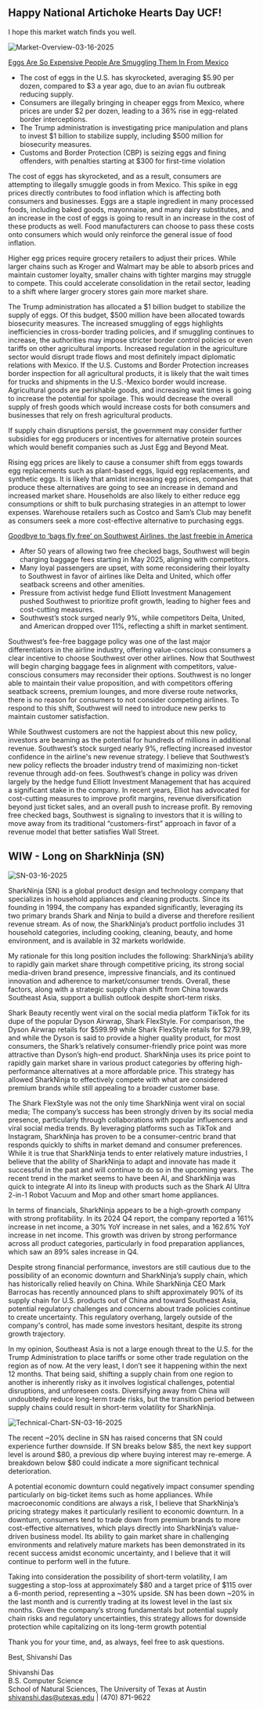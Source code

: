 ## Happy National Artichoke Hearts Day UCF! 

I hope this market watch finds you well. 

![Market-Overview-03-16-2025](Market-Overview-03-16-2025.png)

[Eggs Are So Expensive People Are Smuggling Them In From Mexico](https://www.wsj.com/articles/mexico-egg-smuggling-prices-940b3163?mod=latest_headlines)
- The cost of eggs in the U.S. has skyrocketed, averaging $5.90 per dozen, compared to $3 a year ago, due to an avian flu outbreak reducing supply.
- Consumers are illegally bringing in cheaper eggs from Mexico, where prices are under $2 per dozen, leading to a 36% rise in egg-related border interceptions.
- The Trump administration is investigating price manipulation and plans to invest $1 billion to stabilize supply, including $500 million for biosecurity measures.
- Customs and Border Protection (CBP) is seizing eggs and fining offenders, with penalties starting at $300 for first-time violation

The cost of eggs has skyrocketed, and as a result, consumers are attempting to illegally smuggle goods in from Mexico. This spike in egg prices directly contributes to food inflation which is affecting both consumers and businesses. Eggs are a staple ingredient in many processed foods, including baked goods, mayonnaise, and many dairy substitutes, and an increase in the cost of eggs is going to result in an increase in the cost of these products as well. Food manufacturers can choose to pass these costs onto consumers which would only reinforce the general issue of food inflation. 

Higher egg prices require grocery retailers to adjust their prices. While larger chains such as Kroger and Walmart may be able to absorb prices and maintain customer loyalty, smaller chains with tighter margins may struggle to compete. This could accelerate consolidation in the retail sector, leading to a shift where larger grocery stores gain more market share. 

The Trump administration has allocated a $1 billion budget to stabilize the supply of eggs. Of this budget, $500 million have been allocated towards biosecurity measures. The increased smuggling of eggs highlights inefficiencies in cross-border trading policies, and if smuggling continues to increase, the authorities may impose stricter border control policies or even tariffs on other agricultural imports. Increased regulation in the agriculture sector would disrupt trade flows and most definitely impact diplomatic relations with Mexico. If the U.S. Customs and Border Protection increases border inspection for all agricultural products, it is likely that the wait times for trucks and shipments in the U.S.-Mexico border would increase. Agricultural goods are perishable goods, and increasing wait times is going to increase the potential for spoilage. This would decrease the overall supply of fresh goods which would increase costs for both consumers and businesses that rely on fresh agricultural products. 

If supply chain disruptions persist, the government may consider further subsidies for egg producers or incentives for alternative protein sources which would benefit companies such as Just Egg and Beyond Meat. 

Rising egg prices are likely to cause a consumer shift from eggs towards egg replacements such as plant-based eggs, liquid egg replacements, and synthetic eggs. It is likely that amidst increasing egg prices, companies that produce these alternatives are going to see an increase in demand and increased market share. Households are also likely to either reduce egg consumptions or shift to bulk purchasing strategies in an attempt to lower expenses. Warehouse retailers such as Costco and Sam’s Club may benefit as consumers seek a more cost-effective alternative to purchasing eggs. 


[Goodbye to ‘bags fly free’ on Southwest Airlines, the last freebie in America](https://www.cnbc.com/2025/03/15/goodbye-free-bags-southwest-airlines.html)
- After 50 years of allowing two free checked bags, Southwest will begin charging baggage fees starting in May 2025, aligning with competitors.
- Many loyal passengers are upset, with some reconsidering their loyalty to Southwest in favor of airlines like Delta and United, which offer seatback screens and other amenities.
- Pressure from activist hedge fund Elliott Investment Management pushed Southwest to prioritize profit growth, leading to higher fees and cost-cutting measures.
- Southwest’s stock surged nearly 9%, while competitors Delta, United, and American dropped over 11%, reflecting a shift in market sentiment.

Southwest’s fee-free baggage policy was one of the last major differentiators in the airline industry, offering value-conscious consumers a clear incentive to choose Southwest over other airlines. Now that Southwest will begin charging baggage fees in alignment with competitors, value-conscious consumers may reconsider their options. Southwest is no longer able to maintain their value proposition, and with competitors offering seatback screens, premium lounges, and more diverse route networks, there is no reason for consumers to not consider competing airlines. To respond to this shift, Southwest will need to introduce new perks to maintain customer satisfaction. 

While Southwest customers are not the happiest about this new policy, investors are beaming as the potential for hundreds of millions in additional revenue. Southwest’s stock surged nearly 9%, reflecting increased investor confidence in the airline's new revenue strategy. I believe that Southwest’s new policy reflects the broader industry trend of maximizing non-ticket revenue through add-on fees. Southwest’s change in policy was driven largely by the hedge fund Elliott Investment Management that has acquired a significant stake in the company. In recent years, Elliot has advocated for cost-cutting measures to improve profit margins, revenue diversification beyond just ticket sales, and an overall push to increase profit. By removing free checked bags, Southwest is signaling to investors that it is willing to move away from its traditional “customers-first” approach in favor of a revenue model that better satisfies Wall Street. 

## WIW - Long on SharkNinja (SN)

 ![SN-03-16-2025](SN-03-16-2025.png)
 
SharkNinja (SN) is a global product design and technology company that specializes in household appliances and cleaning products. Since its founding in 1994, the company has expanded significantly, leveraging its two primary brands Shark and Ninja to build a diverse and therefore resilient revenue stream. As of now, the SharkNinja’s product portfolio includes 31 household categories, including cooking, cleaning, beauty, and home environment, and is available in 32 markets worldwide. 

My rationale for this long position includes the following: SharkNinja’s ability to rapidly gain market share through competitive pricing, its strong social media-driven brand presence, impressive financials, and its continued innovation and adherence to market/consumer trends. Overall, these factors, along with a strategic supply chain shift from China towards Southeast Asia, support a bullish outlook despite short-term risks. 

Shark Beauty recently went viral on the social media platform TikTok for its dupe of the popular Dyson Airwrap, Shark FlexStyle. For comparison, the Dyson Airwrap retails for $599.99 while Shark FlexStyle retails for $279.99, and while the Dyson is said to provide a higher quality product, for most consumers, the Shark’s relatively consumer-friendly price point was more attractive than Dyson’s high-end product. SharkNinja uses its price point to rapidly gain market share in various product categories by offering high-performance alternatives at a more affordable price. This strategy has allowed SharkNinja to effectively compete with what are considered premium brands while still appealing to a broader customer base. 

The Shark FlexStyle was not the only time SharkNinja went viral on social media; The company’s success has been strongly driven by its social media presence, particularly through collaborations with popular influencers and viral social media trends. By leveraging platforms such as TikTok and Instagram, SharkNinja has proven to be a consumer-centric brand that responds quickly to shifts in market demand and consumer preferences. While it is true that SharkNinja tends to enter relatively mature industries, I believe that the ability of SharkNinja to adapt and innovate has made it successful in the past and will continue to do so in the upcoming years. The recent trend in the market seems to have been AI, and SharkNinja was quick to integrate AI into its lineup with products such as the Shark AI Ultra 2-in-1 Robot Vacuum and Mop and other smart home appliances. 

In terms of financials, SharkNinja appears to be a high-growth company with strong profitability. In its 2024 Q4 report, the company reported a 161% increase in net income, a 30% YoY increase in net sales, and a 162.6% YoY increase in net income. This growth was driven by strong performance across all product categories, particularly in food preparation appliances, which saw an 89% sales increase in Q4.

Despite strong financial performance, investors are still cautious due to the possibility of an economic downturn and SharkNinja’s supply chain, which has historically relied heavily on China. While SharkNinja CEO Mark Barrocas has recently announced plans to shift approximately 90% of its supply chain for U.S. products out of China and toward Southeast Asia, potential regulatory challenges and concerns about trade policies continue to create uncertainty. This regulatory overhang, largely outside of the company's control, has made some investors hesitant, despite its strong growth trajectory. 

In my opinion, Southeast Asia is not a large enough threat to the U.S. for the Trump Administration to place tariffs or some other trade regulation on the region as of now. At the very least, I don’t see it happening within the next 12 months. That being said, shifting a supply chain from one region to another is inherently risky as it involves logistical challenges, potential disruptions, and unforeseen costs. Diversifying away from China will undoubtedly reduce long-term trade risks, but the transition period between supply chains could result in short-term volatility for SharkNinja.  

![Technical-Chart-SN-03-16-2025](Technical-Chart-SN-03-16-2025.png)

The recent ~20% decline in SN has raised concerns that SN could experience further downside.  If SN breaks below $85, the next key support level is around $80, a previous dip where buying interest may re-emerge. A breakdown below $80 could indicate a more significant technical deterioration. 

A potential economic downturn could negatively impact consumer spending particularly on big-ticket items such as home appliances. While macroeconomic conditions are always a risk, I believe that SharkNinja’s pricing strategy makes it particularly resilient to economic downturn. In a downturn, consumers tend to trade down from premium brands to more cost-effective alternatives, which plays directly into SharkNinja’s value-driven business model. Its ability to gain market share in challenging environments and relatively mature markets has been demonstrated in its recent success amidst economic uncertainty, and I believe that it will continue to perform well in the future. 

Taking into consideration the possibility of short-term volatility, I am suggesting a stop-loss at approximately $80 and a target price of $115 over a 6-month period, representing a ~30% upside. SN has been down ~20% in the last month and is currently trading at its lowest level in the last six months. Given the company’s strong fundamentals but potential supply chain risks and regulatory uncertainties, this strategy allows for downside protection while capitalizing on its long-term growth potential

Thank you for your time, and, as always, feel free to ask questions. 

Best, 
Shivanshi Das 

Shivanshi Das  
B.S. Computer Science  
School of Natural Sciences, The University of Texas at Austin  
shivanshi.das@utexas.edu | (470) 871-9622
